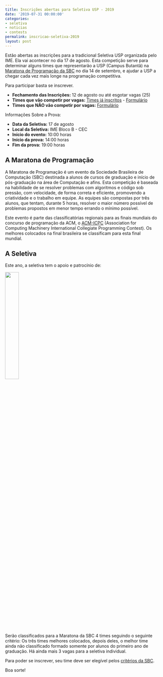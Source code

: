 ```yaml
---
title: Inscrições abertas para Seletiva USP - 2019
date: '2019-07-31 00:00:00'
categories:
- seletiva
- noticias
- contests
permalink: inscricao-seletiva-2019
layout: post
---
```


Estão abertas as inscrições para a tradicional Seletiva USP organizada pelo IME. Ela vai acontecer no dia 17 de agosto. Esta competição serve para determinar alguns times que representarão a USP (Campus Butantã) na [Maratona de Programação da SBC](http://maratona.ime.usp.br/) no dia 14 de setembro, e ajudar a USP a chegar cada vez mais longe na programação competitiva.

Para participar basta se inscrever.
- **Fechamento das Inscrições:** 12 de agosto ou até esgotar vagas (25)
- **Times que vão competir por vagas:** [Times já inscritos](https://docs.google.com/spreadsheets/d/1GJ1n4HEc3rTT13aQUiTzbbEnR_kapzt4QVV6s9d7M08/edit?usp=sharing) - [Formulário](https://forms.gle/qbenEAAQWVFsjc2cA)
- **Times que NÃO vão competir por vagas:** [Formulário](https://forms.gle/thZLLjWrFngDh6248)

Informações Sobre a Prova:
- **Data da Seletiva:** 17 de agosto
- **Local da Seletiva:** IME Bloco B - CEC
- **Início do evento:** 10:00 horas
- **Início da prova:** 14:00 horas
- **Fim da prova:** 19:00 horas

## A Maratona de Programação
A Maratona de Programação é um evento da Sociedade Brasileira de Computação (SBC) destinada a alunos de cursos de graduação e início de pós-graduação na área de Computação e afins. Esta competição é baseada na habilidade de se resolver problemas com algoritmos e código sob pressão, com velocidade, de forma correta e eficiente, promovendo a criatividade e o trabalho em equipe. As equipes são compostas por três alunos, que tentam, durante 5 horas, resolver o maior número possível de problemas propostos em menor tempo errando o mínimo possível.

Este evento é parte das classificatórias regionais para as finais mundiais do concurso de programação da ACM, o [ACM-ICPC](http://icpc.baylor.edu) (Association for Computing Machinery International Collegiate Programming Contest). Os melhores colocados na final brasileira se classificam para esta final mundial.

## A Seletiva
Este ano, a seletiva tem o apoio e patrocínio de:

[<img src="{{ site.baseurl }}/forestryio/images/caelum.png" style="width:30%; height:30%">](https://www.caelum.com.br/)

Serão classificados para a Maratona da SBC 4 times seguindo o seguinte critério: Os três times melhores colocados, depois deles, o melhor time ainda não classificado formado somente por alunos do primeiro ano de graduação. Há ainda mais 3 vagas para a seletiva individual.

Para poder se inscrever, seu time deve ser elegível pelos [critérios da SBC](http://maratona.ime.usp.br/sobre19.html).

Boa sorte!
